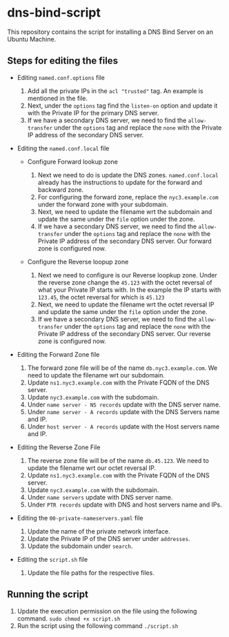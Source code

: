 # dns-bind-script
This repository contains the script for installing a DNS Bind Server on an Ubuntu Machine.

## Steps for editing the files
-   Editing `named.conf.options` file
    1.  Add all the private IPs in the `acl "trusted"` tag. An example is mentioned in the file.
    2.  Next, under the `options` tag find the `listen-on` option and update it with the Private IP for the 
        primary DNS server.
    3.  If we have a secondary DNS server, we need to find the `allow-transfer` under the `options` tag and replace the `none` with the 
        Private IP address of the secondary DNS server.

- Editing the `named.conf.local` file
    - Configure Forward lookup zone
        1.  Next we need to do is update the DNS zones. `named.conf.local` already has the instructions to update for the forward and
            backward zone.
        2.  For configuring the forward zone, replace the `nyc3.example.com` under the forward zone with your subdomain.
        3.  Next, we need to update the filename wrt the subdomain and update the same under the `file` option under the zone.
        4.  If we have a secondary DNS server, we need to find the `allow-transfer` under the `options` tag and replace the `none`
            with the Private IP address of the secondary DNS server. Our forward zone is configured now.
    
    - Configure the Reverse loopup zone
        1.  Next we need to configure is our Reverse loopkup zone. Under the reverse zone change the `45.123` with the octet reversal
            of what your Private IP starts with. In the example the IP starts with `123.45`, the octet reversal for which is `45.123`
        2.  Next, we need to update the filename wrt the octet reversal IP and update the same under the `file` option under the zone.
        3.  If we have a secondary DNS server, we need to find the `allow-transfer` under the `options` tag and replace the `none`
            with the Private IP address of the secondary DNS server. Our reverse zone is configured now.

- Editing the Forward Zone file
    1.  The forward zone file will be of the name `db.nyc3.example.com`. We need to update the filename wrt our subdomain.
    2.  Update `ns1.nyc3.example.com` with the Private FQDN of the DNS server.
    3.  Update `nyc3.example.com` with the subdomain.
    4.  Under `name server - NS records` update with the DNS server name.
    5.  Under `name server - A records` update with the DNS Servers name and IP.
    6.  Under `host server - A records` update with the Host servers name and IP.

- Editing the Reverse Zone File
    1.  The reverse zone file will be of the name `db.45.123`. We need to update the filename wrt our octet reversal IP.
    2.  Update `ns1.nyc3.example.com` with the Private FQDN of the DNS server.
    3.  Update `nyc3.example.com` with the subdomain.
    4.  Under `name servers` update with DNS server name.
    5.  Under `PTR records` update with DNS and host servers name and IPs.

- Editing the `00-private-nameservers.yaml` file
    1.  Update the name of the private network interface.
    2.  Update the Private IP of the DNS server under `addresses`.
    3.  Update the subdomain under `search`.

- Editing the `script.sh` file
    1. Update the file paths for the respective files.


## Running the script

1.  Update the execution permission on the file using the following command.
        `sudo chmod +x script.sh`
2.  Run the script using the following command
        `./script.sh`
